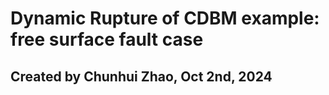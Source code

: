 # Dynamic Rupture of CDBM example: free surface fault case
## Created by Chunhui Zhao, Oct 2nd, 2024